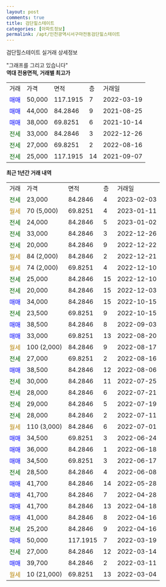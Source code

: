 ```yaml
---
layout: post
comments: true
title: 검단힐스테이트
categories: [아파트정보]
permalink: /apt/인천광역시서구마전동검단힐스테이트
---
```


검단힐스테이트 실거래 상세정보

<script type="text/javascript">
  google.charts.load('current', {'packages':['line', 'corechart']});
  google.charts.setOnLoadCallback(drawChart);

  function drawChart() {
    var data = new google.visualization.DataTable();
    data.addColumn('date', '거래일');
    data.addColumn('number', "매매");
    data.addColumn('number', "전세");
    data.addColumn('number', "전매");

    data.addRows([[new Date(Date.parse("2023-02-03")), null, 23000, null], [new Date(Date.parse("2023-01-11")), null, null, null], [new Date(Date.parse("2023-01-02")), null, 24000, null], [new Date(Date.parse("2022-12-26")), null, 33000, null], [new Date(Date.parse("2022-12-22")), null, 20000, null], [new Date(Date.parse("2022-12-21")), null, null, null], [new Date(Date.parse("2022-12-10")), null, null, null], [new Date(Date.parse("2022-12-10")), null, 25000, null], [new Date(Date.parse("2022-12-03")), null, 20000, null], [new Date(Date.parse("2022-10-15")), 34000, null, null], [new Date(Date.parse("2022-10-15")), null, 23500, null], [new Date(Date.parse("2022-09-03")), 38500, null, null], [new Date(Date.parse("2022-08-20")), 33000, null, null], [new Date(Date.parse("2022-08-17")), null, null, null], [new Date(Date.parse("2022-08-16")), null, 27000, null], [new Date(Date.parse("2022-08-06")), 38500, null, null], [new Date(Date.parse("2022-07-25")), null, 30000, null], [new Date(Date.parse("2022-07-21")), null, 28000, null], [new Date(Date.parse("2022-07-19")), null, 29000, null], [new Date(Date.parse("2022-07-11")), null, 28000, null], [new Date(Date.parse("2022-07-01")), null, null, null], [new Date(Date.parse("2022-06-24")), 34500, null, null], [new Date(Date.parse("2022-06-18")), 36000, null, null], [new Date(Date.parse("2022-06-17")), 34500, null, null], [new Date(Date.parse("2022-06-08")), null, 28500, null], [new Date(Date.parse("2022-05-28")), 41700, null, null], [new Date(Date.parse("2022-04-28")), 41700, null, null], [new Date(Date.parse("2022-04-18")), 41700, null, null], [new Date(Date.parse("2022-04-16")), 41000, null, null], [new Date(Date.parse("2022-04-16")), null, 25200, null], [new Date(Date.parse("2022-03-19")), 50000, null, null], [new Date(Date.parse("2022-03-14")), null, 27000, null], [new Date(Date.parse("2022-03-11")), 39700, null, null], [new Date(Date.parse("2022-03-04")), null, null, null]]);

    var options = {
      hAxis: {
        format: 'yyyy/MM/dd'
      },    
      lineWidth: 0,
      pointsVisible: true,    
      title: '최근 1년간 유형별 실거래가 분포',
      legend: { position: 'bottom' }
    };

    var formatter = new google.visualization.NumberFormat({pattern:'###,###'} );
    formatter.format(data, 1);
    formatter.format(data, 2);
    
    setTimeout(function() {
        var chart = new google.visualization.LineChart(document.getElementById('columnchart_material'));
        chart.draw(data, (options));
        document.getElementById('loading').style.display = 'none';
    }, 200);
  }
</script>


<div id="loading" style="z-index:20; display: block; margin-left: 0px">"그래프를 그리고 있습니다"</div>
<div id="columnchart_material" style="width: 95%; margin-left: 0px; display: block"></div>
<!-- contents start -->
<b>역대 전용면적, 거래별 최고가</b>
<table class="sortable">
    <tr>
      <td>거래</td>
      <td>가격</td>
      <td>면적</td>
      <td>층</td>
      <td>거래일</td>
    </tr>
        <tr>
          <td><a style="color: blue">매매</a></td>
          <td>50,000</td>
          <td>117.1915</td>
          <td>7</td>
          <td>2022-03-19</td>
        </tr>            <tr>
          <td><a style="color: blue">매매</a></td>
          <td>44,000</td>
          <td>84.2846</td>
          <td>9</td>
          <td>2021-08-25</td>
        </tr>            <tr>
          <td><a style="color: blue">매매</a></td>
          <td>38,000</td>
          <td>69.8251</td>
          <td>6</td>
          <td>2021-10-14</td>
        </tr>        
        <tr>
              <td><a style="color: darkgreen">전세</a></td>
              <td>33,000</td>
              <td>84.2846</td>
              <td>3</td>
              <td>2022-12-26</td>
            </tr>            <tr>
              <td><a style="color: darkgreen">전세</a></td>
              <td>27,000</td>
              <td>69.8251</td>
              <td>2</td>
              <td>2022-08-16</td>
            </tr>            <tr>
              <td><a style="color: darkgreen">전세</a></td>
              <td>25,000</td>
              <td>117.1915</td>
              <td>14</td>
              <td>2021-09-07</td>
            </tr>        
    
</table>

<b>최근 1년간 거래 내역</b>

<table class="sortable">
    <tr>
      <td>거래</td>
      <td>가격</td>
      <td>면적</td>
      <td>층</td>
      <td>거래일</td>
    </tr>
    <tr>
      <td><a style="color: darkgreen">전세</a></td>
      <td>23,000</td>
      <td>84.2846</td>
      <td>4</td>
      <td>2023-02-03</td>
    </tr>          <tr>
      <td><a style="color: darkgoldenrod">월세</a></td>
      <td>70 (5,000)</td>
      <td>69.8251</td>
      <td>4</td>
      <td>2023-01-11</td>
    </tr>          <tr>
      <td><a style="color: darkgreen">전세</a></td>
      <td>24,000</td>
      <td>84.2846</td>
      <td>5</td>
      <td>2023-01-02</td>
    </tr>          <tr>
      <td><a style="color: darkgreen">전세</a></td>
      <td>33,000</td>
      <td>84.2846</td>
      <td>3</td>
      <td>2022-12-26</td>
    </tr>          <tr>
      <td><a style="color: darkgreen">전세</a></td>
      <td>20,000</td>
      <td>84.2846</td>
      <td>9</td>
      <td>2022-12-22</td>
    </tr>          <tr>
      <td><a style="color: darkgoldenrod">월세</a></td>
      <td>84 (2,000)</td>
      <td>84.2846</td>
      <td>2</td>
      <td>2022-12-21</td>
    </tr>          <tr>
      <td><a style="color: darkgoldenrod">월세</a></td>
      <td>74 (2,000)</td>
      <td>69.8251</td>
      <td>4</td>
      <td>2022-12-10</td>
    </tr>          <tr>
      <td><a style="color: darkgreen">전세</a></td>
      <td>25,000</td>
      <td>84.2846</td>
      <td>15</td>
      <td>2022-12-10</td>
    </tr>          <tr>
      <td><a style="color: darkgreen">전세</a></td>
      <td>20,000</td>
      <td>84.2846</td>
      <td>15</td>
      <td>2022-12-03</td>
    </tr>          <tr>
      <td><a style="color: blue">매매</a></td>
      <td>34,000</td>
      <td>84.2846</td>
      <td>15</td>
      <td>2022-10-15</td>
    </tr>          <tr>
      <td><a style="color: darkgreen">전세</a></td>
      <td>23,500</td>
      <td>69.8251</td>
      <td>9</td>
      <td>2022-10-15</td>
    </tr>          <tr>
      <td><a style="color: blue">매매</a></td>
      <td>38,500</td>
      <td>84.2846</td>
      <td>8</td>
      <td>2022-09-03</td>
    </tr>          <tr>
      <td><a style="color: blue">매매</a></td>
      <td>33,000</td>
      <td>69.8251</td>
      <td>13</td>
      <td>2022-08-20</td>
    </tr>          <tr>
      <td><a style="color: darkgoldenrod">월세</a></td>
      <td>100 (2,000)</td>
      <td>84.2846</td>
      <td>9</td>
      <td>2022-08-17</td>
    </tr>          <tr>
      <td><a style="color: darkgreen">전세</a></td>
      <td>27,000</td>
      <td>69.8251</td>
      <td>2</td>
      <td>2022-08-16</td>
    </tr>          <tr>
      <td><a style="color: blue">매매</a></td>
      <td>38,500</td>
      <td>84.2846</td>
      <td>12</td>
      <td>2022-08-06</td>
    </tr>          <tr>
      <td><a style="color: darkgreen">전세</a></td>
      <td>30,000</td>
      <td>84.2846</td>
      <td>11</td>
      <td>2022-07-25</td>
    </tr>          <tr>
      <td><a style="color: darkgreen">전세</a></td>
      <td>28,000</td>
      <td>84.2846</td>
      <td>6</td>
      <td>2022-07-21</td>
    </tr>          <tr>
      <td><a style="color: darkgreen">전세</a></td>
      <td>29,000</td>
      <td>84.2846</td>
      <td>5</td>
      <td>2022-07-19</td>
    </tr>          <tr>
      <td><a style="color: darkgreen">전세</a></td>
      <td>28,000</td>
      <td>84.2846</td>
      <td>2</td>
      <td>2022-07-11</td>
    </tr>          <tr>
      <td><a style="color: darkgoldenrod">월세</a></td>
      <td>110 (3,000)</td>
      <td>84.2846</td>
      <td>6</td>
      <td>2022-07-01</td>
    </tr>          <tr>
      <td><a style="color: blue">매매</a></td>
      <td>34,500</td>
      <td>69.8251</td>
      <td>3</td>
      <td>2022-06-24</td>
    </tr>          <tr>
      <td><a style="color: blue">매매</a></td>
      <td>36,000</td>
      <td>84.2846</td>
      <td>1</td>
      <td>2022-06-18</td>
    </tr>          <tr>
      <td><a style="color: blue">매매</a></td>
      <td>34,500</td>
      <td>69.8251</td>
      <td>3</td>
      <td>2022-06-17</td>
    </tr>          <tr>
      <td><a style="color: darkgreen">전세</a></td>
      <td>28,500</td>
      <td>84.2846</td>
      <td>4</td>
      <td>2022-06-08</td>
    </tr>          <tr>
      <td><a style="color: blue">매매</a></td>
      <td>41,700</td>
      <td>84.2846</td>
      <td>14</td>
      <td>2022-05-28</td>
    </tr>          <tr>
      <td><a style="color: blue">매매</a></td>
      <td>41,700</td>
      <td>84.2846</td>
      <td>7</td>
      <td>2022-04-28</td>
    </tr>          <tr>
      <td><a style="color: blue">매매</a></td>
      <td>41,700</td>
      <td>84.2846</td>
      <td>13</td>
      <td>2022-04-18</td>
    </tr>          <tr>
      <td><a style="color: blue">매매</a></td>
      <td>41,000</td>
      <td>84.2846</td>
      <td>8</td>
      <td>2022-04-16</td>
    </tr>          <tr>
      <td><a style="color: darkgreen">전세</a></td>
      <td>25,200</td>
      <td>84.2846</td>
      <td>9</td>
      <td>2022-04-16</td>
    </tr>          <tr>
      <td><a style="color: blue">매매</a></td>
      <td>50,000</td>
      <td>117.1915</td>
      <td>7</td>
      <td>2022-03-19</td>
    </tr>          <tr>
      <td><a style="color: darkgreen">전세</a></td>
      <td>27,000</td>
      <td>84.2846</td>
      <td>12</td>
      <td>2022-03-14</td>
    </tr>          <tr>
      <td><a style="color: blue">매매</a></td>
      <td>39,700</td>
      <td>84.2846</td>
      <td>2</td>
      <td>2022-03-11</td>
    </tr>          <tr>
      <td><a style="color: darkgoldenrod">월세</a></td>
      <td>10 (21,000)</td>
      <td>69.8251</td>
      <td>13</td>
      <td>2022-03-04</td>
    </tr>      </table>
<!-- contents end -->    

